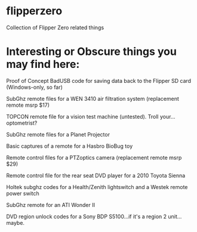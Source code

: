 # flipperzero
Collection of Flipper Zero related things

# Interesting or Obscure things you may find here:

Proof of Concept BadUSB code for saving data back to the Flipper SD card (Windows-only, so far)

SubGhz remote files for a WEN 3410 air filtration system (replacement remote msrp $17)

TOPCON remote file for a vision test machine (untested). Troll your... optometrist? 

SubGhz remote files for a Planet Projector

Basic captures of a remote for a Hasbro BioBug toy

Remote control files for a PTZoptics camera (replacement remote msrp $29)

Remote control file for the rear seat DVD player for a 2010 Toyota Sienna

Holtek subghz codes for a Health/Zenith lightswitch and a Westek remote power switch

SubGhz remote for an ATI Wonder II

DVD region unlock codes for a Sony BDP S5100...if it's a region 2 unit... maybe.
